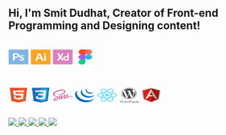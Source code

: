 ## Hi, I'm Smit Dudhat, Creator of Front-end Programming and Designing content!

<div style="display: inline_block"><br>
  <img align="center" alt="Smit-Photoshop" height="30" width="40" src="https://raw.githubusercontent.com/devicons/devicon/master/icons/photoshop/photoshop-plain.svg">
  <img align="center" alt="Smit-Illustrator" height="30" width="40" src="https://raw.githubusercontent.com/devicons/devicon/master/icons/illustrator/illustrator-plain.svg">
  <img align="center" alt="Smit-XD" height="30" width="40" src="https://raw.githubusercontent.com/devicons/devicon/master/icons/xd/xd-plain.svg">
  <img align="center" alt="Smit-Figma" height="30" width="40" src="https://raw.githubusercontent.com/devicons/devicon/master/icons/figma/figma-original.svg">
</div>

##

<div style="display: inline_block"><br>
  <img align="center" alt="Smit-HTML" height="30" width="40" src="https://raw.githubusercontent.com/devicons/devicon/master/icons/html5/html5-original.svg">
  <img align="center" alt="Smit-CSS" height="30" width="40" src="https://raw.githubusercontent.com/devicons/devicon/master/icons/css3/css3-original.svg">
  <img align="center" alt="Smit-SCSS" height="30" width="40" src="https://raw.githubusercontent.com/devicons/devicon/master/icons/sass/sass-original.svg">
  <img align="center" alt="Smit-JQ" height="30" width="40" src="https://raw.githubusercontent.com/devicons/devicon/master/icons/jquery/jquery-original.svg">
  <img align="center" alt="Smit-React" height="30" width="40" src="https://raw.githubusercontent.com/devicons/devicon/master/icons/react/react-original.svg">
  <img align="center" alt="Smit-Wordpress" height="30" width="40" src="https://raw.githubusercontent.com/devicons/devicon/master/icons/wordpress/wordpress-original.svg">
  <img align="center" alt="Smit-Angularjs" height="30" width="40" src="https://raw.githubusercontent.com/devicons/devicon/master/icons/angularjs/angularjs-original.svg">
</div>

##
 
<div>
  <a href="https://www.instagram.com/smit_dudhat_/" target="_blank">
  <img src="https://img.shields.io/badge/-Instagram-%23E4405F?style=for-the-badge&logo=instagram&logoColor=white" target="_blank">
  </a>
  <a href = "mailto:smitp1309@gmail.com">
  <img src="https://img.shields.io/badge/-Gmail-%23333?style=for-the-badge&logo=gmail&logoColor=white" target="_blank">
  </a>
  <a href="https://www.linkedin.com/in/dudhatsmit/" target="_blank">
  <img src="https://img.shields.io/badge/-LinkedIn-%230077B5?style=for-the-badge&logo=linkedin&logoColor=white" target="_blank">
  </a>
  <a href="https://www.upwork.com/freelancers/~01af4320ed9872d9d8" target="_blank">
  <img src="https://img.shields.io/badge/-upwork-%6fda44?style=for-the-badge&logo=upwork&logoColor=white" target="_blank">
  </a>
  <a href="https://smit-dudhat.myshopify.com/" target="_blank">
  <img src="https://img.shields.io/badge/-website-1260cc?style=for-the-badge" target="_blank">
  </a>
</div>
